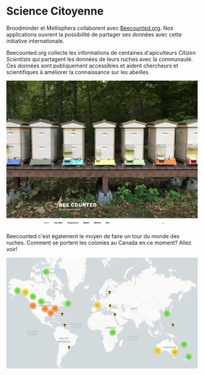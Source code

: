 # Science Citoyenne

Broodminder et Mellisphera collaborent avec [Beecounted.org](https://beecounted.org). Nos applications ouvrent la possibilité de partager ses données avec cette initiative internationale. 

Beecounted.org collecte les informations de centaines d'apiculteurs _Citizen Scientists_ qui partagent les données de leurs ruches avec la communauté. 
Ces données sont publiquement accessibles et aident chercheurs et scientifiques à améliorer la connaissance sur les abeilles.

![](./images/40_1_beecounted.png)

Beecounted c'est également le moyen de faire un tour du monde des ruches. Comment se portent les colonies au Canada en ce moment? Allez voir!

![](./images/40_2_beecounted.png) 